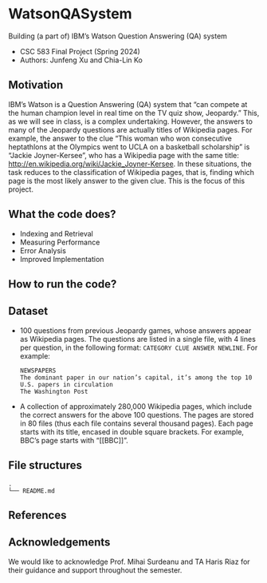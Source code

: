 # WatsonQASystem
Building (a part of) IBM’s Watson Question Answering (QA) system

- CSC 583 Final Project (Spring 2024)
- Authors: Junfeng Xu and Chia-Lin Ko

## Motivation
IBM’s Watson is a Question Answering (QA) system that “can compete at the human champion level in real time on the TV quiz show, Jeopardy.” This, as we will see in class, is a complex undertaking. However, the answers to many of the Jeopardy questions are actually titles of Wikipedia pages. For example, the answer to the clue “This woman who won consecutive heptathlons at the Olympics went to UCLA on a basketball scholarship” is “Jackie Joyner-Kersee”, who has a Wikipedia page with the same title: http://en.wikipedia.org/wiki/Jackie_Joyner-Kersee. In these situations, the task reduces to the classification of Wikipedia pages, that is, finding which page is the most likely answer to the given clue. This is the focus of this project.

## What the code does?
- Indexing and Retrieval
- Measuring Performance
- Error Analysis
- Improved Implementation


## How to run the code?

## Dataset
- 100 questions from previous Jeopardy games, whose answers appear as Wikipedia pages. The questions are listed in a single file, with 4 lines per question, in the following format: `CATEGORY CLUE ANSWER NEWLINE`.
  For example:
  ```
  NEWSPAPERS
  The dominant paper in our nation’s capital, it’s among the top 10 U.S. papers in circulation
  The Washington Post
  ```
- A collection of approximately 280,000 Wikipedia pages, which include the correct answers for the above 100 questions. The pages are stored in 80 files (thus each file contains several thousand pages). Each page starts with its title, encased in double square brackets. For example, BBC’s page starts with “[[BBC]]”.

## File structures
```
.
└── README.md
```

## References

## Acknowledgements

We would like to acknowledge Prof. Mihai Surdeanu and TA Haris Riaz for their guidance and support throughout the semester.
